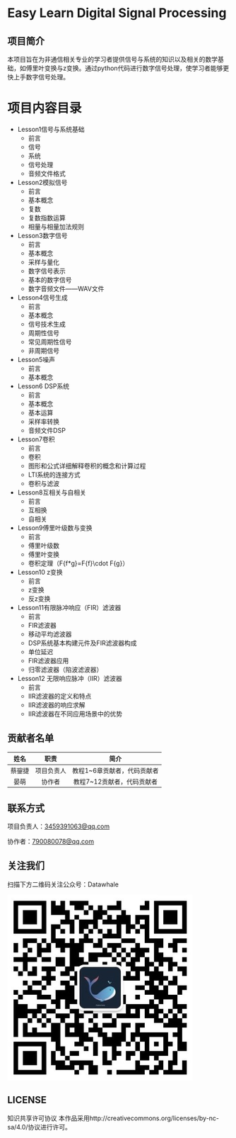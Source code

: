 # Easy Learn Digital Signal Processing

## 项目简介
本项目旨在为非通信相关专业的学习者提供信号与系统的知识以及相关的数学基础，如傅里叶变换与z变换。通过python代码进行数字信号处理，使学习者能够更快上手数字信号处理。

# 项目内容目录

- Lesson1信号与系统基础
  - 前言
  - 信号
  - 系统
  - 信号处理
  - 音频文件格式
- Lesson2模拟信号
  - 前言
  - 基本概念
  - 复数
  - 复数指数运算
  - 相量与相量加法规则
- Lesson3数字信号
  - 前言
  - 基本概念
  - 采样与量化
  - 数字信号表示
  - 基本的数字信号
  - 数字音频文件——WAV文件
- Lesson4信号生成
  - 前言
  - 基本概念
  - 信号技术生成
  - 周期性信号
  - 常见周期性信号
  - 非周期信号
- Lesson5噪声
  - 前言
  - 基本概念
- Lesson6 DSP系统
  - 前言
  - 基本概念
  - 基本运算
  - 采样率转换
  - 音频文件DSP
- Lesson7卷积
  - 前言
  - 卷积
  - 图形和公式详细解释卷积的概念和计算过程
  - LTI系统的连接方式
  - 卷积与滤波
- Lesson8互相关与自相关
  - 前言
  - 互相换
  - 自相关
- Lesson9傅里叶级数与变换
  - 前言
  - 傅里叶级数
  - 傅里叶变换
  - 卷积定理（F\{f*g\}=F\{f\}\cdot F\{g\}）
- Lesson10 z变换
  - 前言
  - z变换
  - 反z变换
- Lesson11有限脉冲响应（FIR）滤波器
  - 前言
  - FIR滤波器
  - 移动平均滤波器
  - DSP系统基本构建元件及FIR滤波器构成
  - 单位延迟
  - FIR滤波器应用
  - 归零滤波器（陷波滤波器）
- Lesson12 无限响应脉冲（IIR）滤波器
  - 前言
  - IIR滤波器的定义和特点
  - IIR滤波器的响应求解
  - IIR滤波器在不同应用场景中的优势


## 贡献者名单
| 姓名 | 职责 | 简介 |
|:------:|:------:|:------:|
| 蔡鋆捷 | 项目负责人 | 教程1~6章贡献者，代码贡献者 |
| 晏萌 | 协作者 | 教程7~12贡献者，代码贡献者|

## 联系方式
项目负责人：3459391063@qq.com

协作者：790080078@qq.com

## 关注我们
扫描下方二维码关注公众号：Datawhale

   ![](./image/datawhale.jpg)

## LICENSE
知识共享许可协议
本作品采用http://creativecommons.org/licenses/by-nc-sa/4.0/协议进行许可。

